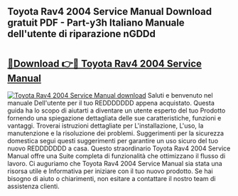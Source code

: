 ## Toyota Rav4 2004 Service Manual Download gratuit PDF - Part-y3h Italiano Manuale dell'utente di riparazione nGDDd

# <h2><a href="http://dfg53m7.blite.top/?on=Toyota+Rav4+2004+Service+Manual">🔗Download 👉🔴 Toyota Rav4 2004 Service Manual</a></h2>

[![Toyota Rav4 2004 Service Manual download](https://i.imgur.com/lujVjoI.png)](http://dfg53m7.blite.top/?on=Toyota+Rav4+2004+Service+Manual)
Saluti e benvenuto nel manuale Dell'utente per il tuo REDDDDDDD appena acquistato. Questa guida ha lo scopo di aiutarti a diventare un utente esperto del tuo Prodotto fornendo una spiegazione dettagliata delle sue caratteristiche, funzioni e vantaggi. Troverai istruzioni dettagliate per L'installazione, L'uso, la manutenzione e la risoluzione dei problemi. Suggerimenti per la sicurezza domestica segui questi suggerimenti per garantire un uso sicuro del tuo nuovo REDDDDDDD a casa. Questo straordinario Toyota Rav4 2004 Service Manual offre una Suite completa di funzionalità che ottimizzano il flusso di lavoro. Ci auguriamo che Toyota Rav4 2004 Service Manual sia stata una risorsa utile e Informativa per iniziare con il tuo nuovo prodotto. Se hai bisogno di aiuto o chiarimenti, non esitare a contattare il nostro team di assistenza clienti.
